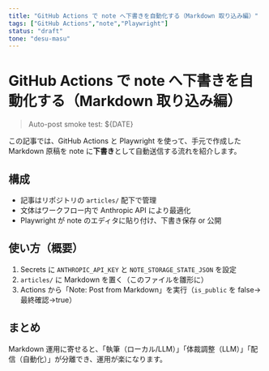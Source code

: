```yaml
---
title: "GitHub Actions で note へ下書きを自動化する（Markdown 取り込み編）"
tags: ["GitHub Actions","note","Playwright"]
status: "draft"
tone: "desu-masu"
---
```


# GitHub Actions で note へ下書きを自動化する（Markdown 取り込み編）

> Auto-post smoke test: ${DATE}

この記事では、GitHub Actions と Playwright を使って、手元で作成した Markdown 原稿を note に**下書き**として自動送信する流れを紹介します。

## 構成
- 記事はリポジトリの `articles/` 配下で管理
- 文体はワークフロー内で Anthropic API により最適化
- Playwright が note のエディタに貼り付け、下書き保存 or 公開

## 使い方（概要）
1. Secrets に `ANTHROPIC_API_KEY` と `NOTE_STORAGE_STATE_JSON` を設定
2. `articles/` に Markdown を置く（このファイルを雛形に）
3. Actions から「Note: Post from Markdown」を実行（`is_public` を false→最終確認→true）

## まとめ
Markdown 運用に寄せると、「執筆（ローカル/LLM）」「体裁調整（LLM）」「配信（自動化）」が分離でき、運用が楽になります。
